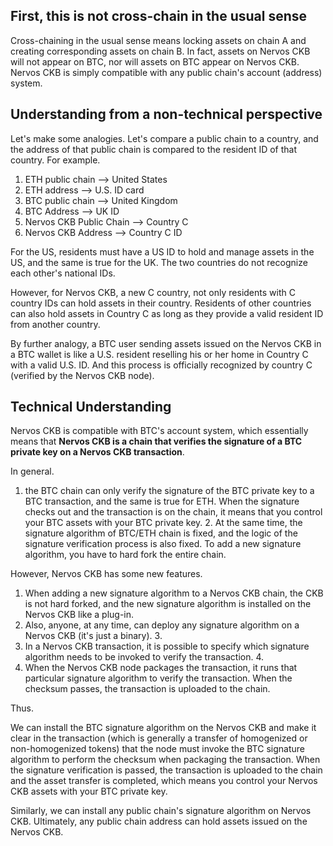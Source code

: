 ## First, this is not cross-chain in the usual sense

Cross-chaining in the usual sense means locking assets on chain A and creating corresponding assets on chain B. In fact, assets on Nervos CKB will not appear on BTC, nor will assets on BTC appear on Nervos CKB. Nervos CKB is simply compatible with any public chain's account (address) system.

## Understanding from a non-technical perspective

Let's make some analogies. Let's compare a public chain to a country, and the address of that public chain is compared to the resident ID of that country. For example.

1. ETH public chain --&gt; United States
2. ETH address --&gt; U.S. ID card
3. BTC public chain --&gt; United Kingdom
4. BTC Address --&gt; UK ID
5. Nervos CKB Public Chain --&gt; Country C
6. Nervos CKB Address --&gt; Country C ID

For the US, residents must have a US ID to hold and manage assets in the US, and the same is true for the UK. The two countries do not recognize each other's national IDs.

However, for Nervos CKB, a new C country, not only residents with C country IDs can hold assets in their country. Residents of other countries can also hold assets in Country C as long as they provide a valid resident ID from another country.

By further analogy, a BTC user sending assets issued on the Nervos CKB in a BTC wallet is like a U.S. resident reselling his or her home in Country C with a valid U.S. ID. And this process is officially recognized by country C (verified by the Nervos CKB node).

## Technical Understanding

Nervos CKB is compatible with BTC's account system, which essentially means that **Nervos CKB is a chain that verifies the signature of a BTC private key on a Nervos CKB transaction**.

In general.

1. the BTC chain can only verify the signature of the BTC private key to a BTC transaction, and the same is true for ETH. When the signature checks out and the transaction is on the chain, it means that you control your BTC assets with your BTC private key. 2.
At the same time, the signature algorithm of BTC/ETH chain is fixed, and the logic of the signature verification process is also fixed. To add a new signature algorithm, you have to hard fork the entire chain.

However, Nervos CKB has some new features.

1. When adding a new signature algorithm to a Nervos CKB chain, the CKB is not hard forked, and the new signature algorithm is installed on the Nervos CKB like a plug-in.
2. Also, anyone, at any time, can deploy any signature algorithm on a Nervos CKB (it's just a binary). 3.
3. In a Nervos CKB transaction, it is possible to specify which signature algorithm needs to be invoked to verify the transaction. 4.
4. When the Nervos CKB node packages the transaction, it runs that particular signature algorithm to verify the transaction. When the checksum passes, the transaction is uploaded to the chain.

Thus.

We can install the BTC signature algorithm on the Nervos CKB and make it clear in the transaction (which is generally a transfer of homogenized or non-homogenized tokens) that the node must invoke the BTC signature algorithm to perform the checksum when packaging the transaction. When the signature verification is passed, the transaction is uploaded to the chain and the asset transfer is completed, which means you control your Nervos CKB assets with your BTC private key.

Similarly, we can install any public chain's signature algorithm on Nervos CKB. Ultimately, any public chain address can hold assets issued on the Nervos CKB.

